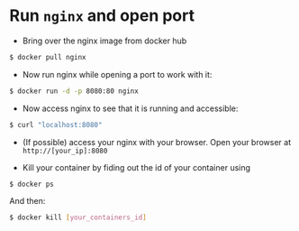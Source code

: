 # Run `nginx` and open port

* Bring over the nginx image from docker hub

```bash
$ docker pull nginx
```

* Now run nginx while opening a port to work with it:

```bash
$ docker run -d -p 8080:80 nginx
```

* Now access nginx to see that it is running and accessible:

```bash
$ curl "localhost:8080"
```

* (If possible) access your nginx with your browser.
Open your browser at `http://[your_ip]:8080`

* Kill your container by fiding out the id of your container using

```bash
$ docker ps
```

And then:

```bash
$ docker kill [your_containers_id]
```
